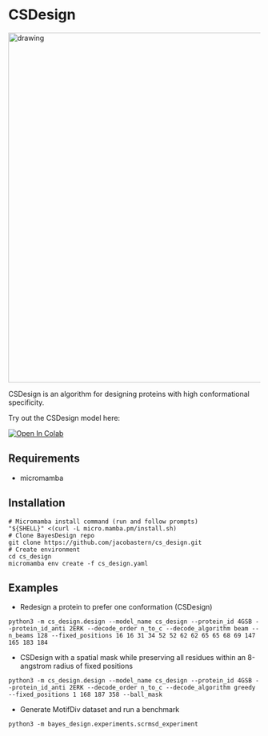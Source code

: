 # CSDesign
<img src="https://github.com/jacobastern/cs_design/blob/master/data/figs/title_fig_csd.png?raw=true" alt="drawing" width="700"/>

CSDesign is an algorithm for designing proteins with high conformational specificity.

Try out the CSDesign model here:

[![Open In Colab](https://colab.research.google.com/assets/colab-badge.svg)](https://colab.research.google.com/github/jacobastern/cs_design/blob/master/examples/CSDesign.ipynb)

## Requirements
- micromamba

## Installation
```
# Micromamba install command (run and follow prompts)
"${SHELL}" <(curl -L micro.mamba.pm/install.sh)
# Clone BayesDesign repo
git clone https://github.com/jacobastern/cs_design.git
# Create environment
cd cs_design
micromamba env create -f cs_design.yaml
```


## Examples
- Redesign a protein to prefer one conformation (CSDesign)
```
python3 -m cs_design.design --model_name cs_design --protein_id 4GSB --protein_id_anti 2ERK --decode_order n_to_c --decode_algorithm beam --n_beams 128 --fixed_positions 16 16 31 34 52 52 62 62 65 65 68 69 147 165 183 184
```
- CSDesign with a spatial mask while preserving all residues within an 8-angstrom radius of fixed positions
```
python3 -m cs_design.design --model_name cs_design --protein_id 4GSB --protein_id_anti 2ERK --decode_order n_to_c --decode_algorithm greedy --fixed_positions 1 168 187 358 --ball_mask
```
- Generate MotifDiv dataset and run a benchmark
```
python3 -m bayes_design.experiments.scrmsd_experiment
````
